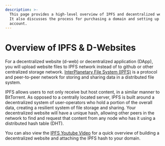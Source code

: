 ```yaml
---
description: >-
  This page provides a high-level overview of IPFS and decentralized websites.
  It also discusses the process for purchasing a domain and setting up an UD
  account.
---
```


# Overview of IPFS & D-Websites

For a decentralized website \(d-web\) or decentralized application \(DApp\), you will upload website files to IPFS network instead of to github or other centralized storage network. [InterPlanetary File System \(IPFS\)](https://en.wikipedia.org/wiki/InterPlanetary_File_System) is a protocol and peer-to-peer network for storing and sharing data in a distributed file system. 

IPFS allows users to not only receive but host content, in a similar manner to BitTorrent. As opposed to a centrally located server, IPFS is built around a decentralized system of user-operators who hold a portion of the overall data, creating a resilient system of file storage and sharing. Your decentralized website will have a unique hash, allowing other peers in the network to find and request that content from any node who has it using a distributed hash table \(DHT\).

You can also view the [IPFS Youtube Video](https://youtu.be/I9vTeAtELOk) for a quick overview of building a decentralized website and attaching the IPFS hash to your domain.

